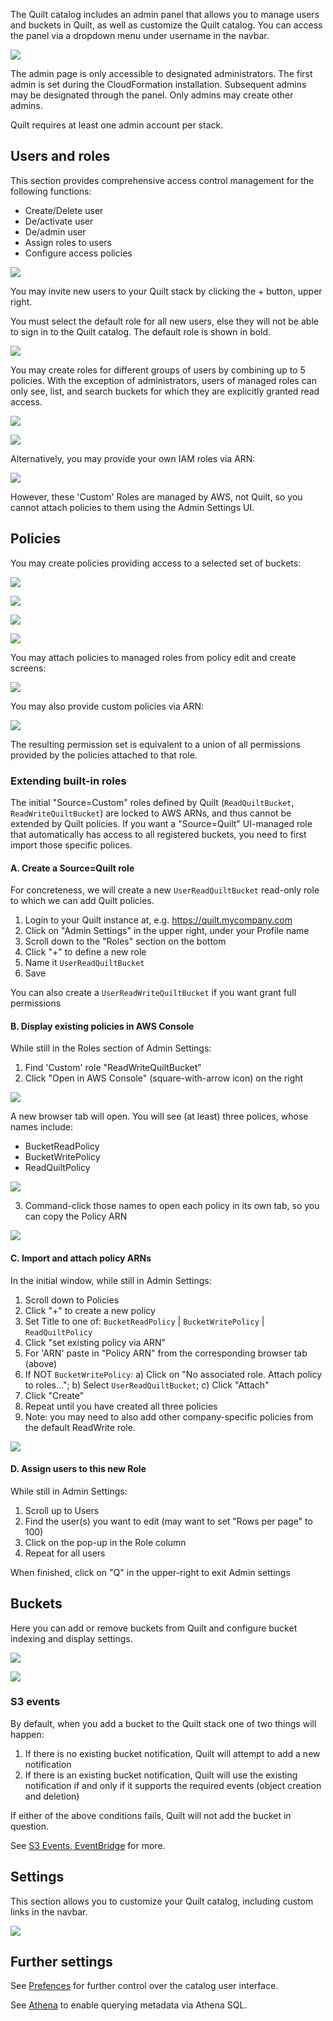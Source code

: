 <!-- markdownlint-disable -->
The Quilt catalog includes an admin panel that allows you to manage
users and buckets in Quilt, as well as customize the Quilt catalog. You can access
the panel via a dropdown menu under username in the navbar.

![](../imgs/admin-dropdown.png)

The admin page is only accessible to designated administrators. The first admin
is set during the CloudFormation installation. Subsequent admins may be designated
through the panel. Only admins may create other admins.

Quilt requires at least one admin account per stack.


## Users and roles

This section provides comprehensive access control management for the following
functions:
* Create/Delete user
* De/activate user
* De/admin user
* Assign roles to users
* Configure access policies

![](../imgs/admin-users-roles.png)

You may invite new users to your Quilt stack by clicking the + button, upper right.

You must select the default role for all new users, else they will not be able
to sign in to the Quilt catalog. The default role is shown in bold.

![](../imgs/default-role.png)

You may create roles for different groups of users by combining up to 5 policies.
With the exception of administrators, users of managed roles can only see, list,
and search buckets for which they are explicitly granted read access.

![](../imgs/admin-role-managed-create.png)

![](../imgs/admin-role-managed-attach-policy.png)

Alternatively, you may provide your own IAM roles via ARN:

![](../imgs/admin-role-unmanaged-create.png)

However, these 'Custom' Roles are managed by AWS, not Quilt,
so you cannot attach policies to them using the Admin Settings UI.

## Policies

You may create policies providing access to a selected set of buckets:

![](../imgs/admin-policy-managed-create.png)

![](../imgs/admin-policy-managed-bucket-access-add.png)

![](../imgs/admin-policy-managed-bucket-access.png)

![](../imgs/admin-policy-managed-bucket-access-change.png)

You may attach policies to managed roles from policy edit and create screens:

![](../imgs/admin-policy-attach-to-role.png)

You may also provide custom policies via ARN:

![](../imgs/admin-policy-unmanaged-create.png)

The resulting permission set is equivalent to a union of all permissions
provided by the policies attached to that role.


### Extending built-in roles

The initial "Source=Custom" roles defined by Quilt (`ReadQuiltBucket`, `ReadWriteQuiltBucket`) are locked to AWS ARNs, and thus cannot be extended by Quilt policies.  If you want a "Source=Quilt" UI-managed role that automatically has access to all registered buckets, you need to first import those specific polices.


#### A. Create a Source=Quilt role

For concreteness, we will create a new `UserReadQuiltBucket` read-only role to which we can add Quilt policies.

1. Login to your Quilt instance at, e.g. https://quilt.mycompany.com
2. Click on "Admin Settings" in the upper right, under your Profile name
3. Scroll down to the "Roles" section on the bottom
4. Click "+" to define a new role
5. Name it `UserReadQuiltBucket`
6. Save

You can also create a `UserReadWriteQuiltBucket` if you want grant full permissions

#### B. Display existing policies in AWS Console

While still in the Roles section of Admin Settings:

1. Find 'Custom' role "ReadWriteQuiltBucket"
2. Click "Open in AWS Console" (square-with-arrow icon) on the right

![](../imgs/admin-policy-aws-open.png)

A new browser tab will open.
You will see (at least) three polices, whose names include:
* BucketReadPolicy
* BucketWritePolicy
* ReadQuiltPolicy

![](../imgs/admin-policy-aws-list.png)

3. Command-click those names to open each policy in its own tab, so you can copy the Policy ARN

![](../imgs/admin-policy-arn.png)


#### C. Import and attach policy ARNs

In the initial window, while still in Admin Settings:

1. Scroll down to Policies
2. Click "+" to create a new policy
3. Set Title to one of: `BucketReadPolicy` | `BucketWritePolicy` | `ReadQuiltPolicy`
4. Click "set existing policy via ARN"
5. For 'ARN' paste in "Policy ARN" from the corresponding browser tab (above)
6. If NOT `BucketWritePolicy`: a) Click on "No associated role. Attach policy to roles..."; b) Select `UserReadQuiltBucket`; c) Click "Attach"
7. Click "Create"
8. Repeat until you have created all three policies
9. Note: you may need to also add other company-specific policies from the default ReadWrite role.

![](../imgs/admin-policy-create.png)


#### D. Assign users to this new Role

While still in Admin Settings:

1. Scroll up to Users
2. Find the user(s) you want to edit (may want to set "Rows per page" to 100)
3. Click on the pop-up in the Role column
4. Repeat for all users

When finished, click on "Q" in the upper-right to exit Admin settings

## Buckets

Here you can add or remove buckets from Quilt and configure bucket indexing and
display settings.
<!--TODO explain sub sections of bucket editor !-->

![](../imgs/admin-buckets.png)

![](../imgs/admin-buckets-add.png)

### S3 events

By default, when you add a bucket to the Quilt stack one of two things will happen:

1. If there is no existing bucket notification, Quilt will attempt to add a new notification
1. If there is an existing bucket notification, Quilt will use the existing notification if and only if it supports the required events (object creation and deletion)

If either of the above conditions fails, Quilt will not add the bucket in question.

See [S3 Events, EventBridge](EventBridge.md) for more.

## Settings

This section allows you to customize your Quilt catalog, including custom links
in the navbar.

![](../imgs/admin-settings.png)

## Further settings
See [Prefences](Preferences.md) for further control over the catalog user interface.

See [Athena](../advanced-features/athena.md) to enable querying metadata via Athena SQL.
